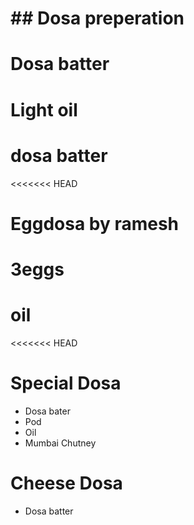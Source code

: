 # ## Dosa preperation

# Dosa batter
# Light oil

# dosa batter
<<<<<<< HEAD
# Eggdosa by ramesh
# 3eggs
# oil

<<<<<<< HEAD
# Special Dosa
* Dosa bater
* Pod
* Oil
* Mumbai Chutney

# Cheese Dosa
* Dosa batter


